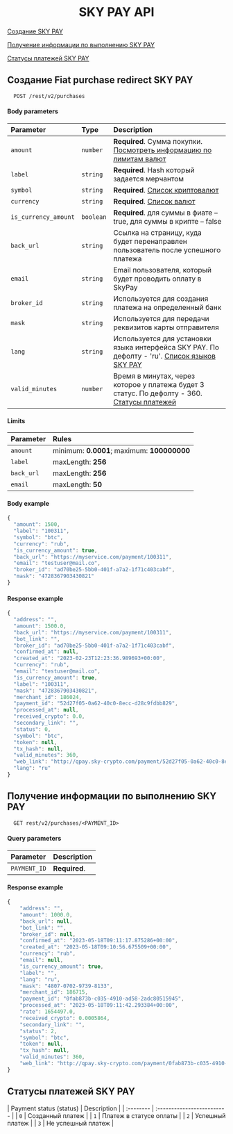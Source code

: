 <h1 align="center">SKY PAY API</h1>
 
[Создание SKY PAY](#skypay)

[Получение информации по выполнению SKY PAY](#skypayinfo)

[Статусы платежей SKY PAY](#paymentStatuses)
 
<a name="skypay"></a>
## Создание Fiat purchase redirect SKY PAY

```http
  POST /rest/v2/purchases 
```
#### Body parameters

| Parameter | Type     | Description                |
| :-------- | :------- | :------------------------- |
| `amount` | `number` | **Required**. Сумма покупки. [Посмотреть информацию по лимитам валют](CURRENCIES.md)
| `label` | `string` | **Required**. Hash который задается мерчантом
| `symbol` | `string` | **Required**. [Список криптовалют](CRYPTOCURRENCIES.md)
| `currency` | `string` | **Required**. [Список валют](CURRENCIES.md)
| `is_currency_amount` | `boolean` | **Required**. для суммы в фиате – true, для суммы в крипте – false |
| `back_url` | `string` | Cсылка на страницу, куда будет перенаправлен пользователь после успешного платежа
| `email` | `string` | Email пользователя, который будет проводить оплату в SkyPay
| `broker_id` | `string` | Используется для создания платежа на определенный банк
| `mask` | `string` | Используется для передачи реквизитов карты отправителя
| `lang` | `string` | Используется для установки языка интерфейса SKY PAY. По дефолту - 'ru'. [Список языков SKY PAY](SKYPAYLANGUAGES.md)
| `valid_minutes` | `number` | Время в минутах, через которое у платежа будет 3 статус. По дефолту - 360. [Статусы платежей](#paymentStatuses)


#### Limits

| Parameter | Rules     |
| :-------- | :-------  |
| `amount` | minimum: **0.0001**; maximum: **100000000**
| `label` | maxLength: **256**
| `back_url` | maxLength: **256**
| `email` | maxLength: **50**

#### Body example

```javascript
{
  "amount": 1500,
  "label": "100311",
  "symbol": "btc",
  "currency": "rub",
  "is_currency_amount": true,
  "back_url": "https://myservice.com/payment/100311",
  "email": "testuser@mail.co",
  "broker_id": "ad70be25-5bb0-401f-a7a2-1f71c403cabf",
  "mask": "4728367903430821"
}
```

#### Response example

```javascript
{
  "address": "",
  "amount": 1500.0,
  "back_url": "https://myservice.com/payment/100311",
  "bot_link": "",
  "broker_id": "ad70be25-5bb0-401f-a7a2-1f71c403cabf",
  "confirmed_at": null,
  "created_at": "2023-02-23T12:23:36.989693+00:00",
  "currency": "rub",
  "email": "testuser@mail.co",
  "is_currency_amount": true,
  "label": "100311",
  "mask": "4728367903430821",
  "merchant_id": 186024,
  "payment_id": "52d27f05-0a62-40c0-8ecc-d28c9fdbb829",
  "processed_at": null,
  "received_crypto": 0.0,
  "secondary_link": "",
  "status": 0,
  "symbol": "btc",
  "token": null,
  "tx_hash": null,
  "valid_minutes": 360,
  "web_link": "http://qpay.sky-crypto.com/payment/52d27f05-0a62-40c0-8ecc-d28c9fdbb829?ca=1500.0&s=btc&m=186024&l=100311",
  "lang": "ru"
}
```
 <a name="skypayinfo"></a>
## Получение информации по выполнению SKY PAY

```http
  GET rest/v2/purchases/<PAYMENT_ID> 
```

#### Query parameters

| Parameter | Description                |
| :-------- | :------------------------- |
| `PAYMENT_ID` | **Required**.

#### Response example

```javascript
{
    "address": "",
    "amount": 1000.0,
    "back_url": null,
    "bot_link": "",
    "broker_id": null,
    "confirmed_at": "2023-05-18T09:11:17.875286+00:00",
    "created_at": "2023-05-18T09:10:56.675509+00:00",
    "currency": "rub",
    "email": null,
    "is_currency_amount": true,
    "label": "",
    "lang": "ru",
    "mask": "4807-0702-9739-8133",
    "merchant_id": 186715,
    "payment_id": "0fab873b-c035-4910-ad58-2adc80515945",
    "processed_at": "2023-05-18T09:11:42.293384+00:00",
    "rate": 1654497.0,
    "received_crypto": 0.0005864,
    "secondary_link": "",
    "status": 2,
    "symbol": "btc",
    "token": null,
    "tx_hash": null,
    "valid_minutes": 360,
    "web_link": "http://qpay.sky-crypto.com/payment/0fab873b-c035-4910-ad58-2adc80515945?ca=1000.0&s=btc&m=186715&l="
}
```

## Статусы платежей SKY PAY
<a name="paymentStatuses"></a>
| Payment status (status) | Description                |
| :-------- |  :------------------------- |
| `0` | Cозданный платеж |
| `1` | Платеж в статусе оплаты |
| `2` | Успешный платеж |
| `3` | Не успешный платеж |
